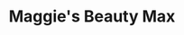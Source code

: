 ---
title: "Maggie's Beauty Max"
url: /milpitas/maggies-beauty-max-south-main-street/
shop: Kosmetik
---
